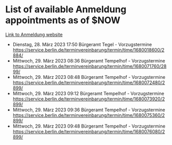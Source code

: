 # List of available Anmeldung appointments as of $NOW
[Link to Anmeldung website](https://service.berlin.de/terminvereinbarung/termin/tag.php?termin=1&anliegen[]=120686&dienstleisterlist=122210,122217,327316,122219,327312,122227,327314,122231,327346,122243,327348,122254,122252,329742,122260,329745,122262,329748,122271,327278,122273,327274,122277,327276,330436,122280,327294,122282,327290,122284,327292,122291,327270,122285,327266,122286,327264,122296,327268,150230,329760,122297,327286,122294,327284,122312,329763,122314,329775,122304,327330,122311,327334,122309,327332,317869,122281,327352,122279,329772,122283,122276,327324,122274,327326,122267,329766,122246,327318,122251,327320,122257,327322,122208,327298,122226,327300&herkunft=http%3A%2F%2Fservice.berlin.de%2Fdienstleistung%2F120686%2F)
- Dienstag, 28. März 2023 17:50 Bürgeramt Tegel - Vorzugstermine https://service.berlin.de/terminvereinbarung/termin/time/1680018600/2884/
- Mittwoch, 29. März 2023 08:36 Bürgeramt Tempelhof - Vorzugstermine https://service.berlin.de/terminvereinbarung/termin/time/1680071760/2899/
- Mittwoch, 29. März 2023 08:48 Bürgeramt Tempelhof - Vorzugstermine https://service.berlin.de/terminvereinbarung/termin/time/1680072480/2899/
- Mittwoch, 29. März 2023 09:12 Bürgeramt Tempelhof - Vorzugstermine https://service.berlin.de/terminvereinbarung/termin/time/1680073920/2899/
- Mittwoch, 29. März 2023 09:36 Bürgeramt Tempelhof - Vorzugstermine https://service.berlin.de/terminvereinbarung/termin/time/1680075360/2899/
- Mittwoch, 29. März 2023 09:48 Bürgeramt Tempelhof - Vorzugstermine https://service.berlin.de/terminvereinbarung/termin/time/1680076080/2899/
